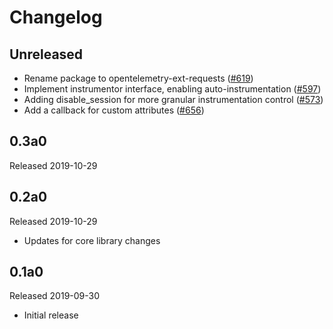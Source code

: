 # Changelog

## Unreleased

- Rename package to opentelemetry-ext-requests ([#619](https://github.com/open-telemetry/opentelemetry-python/pull/619))
- Implement instrumentor interface, enabling auto-instrumentation ([#597](https://github.com/open-telemetry/opentelemetry-python/pull/597))
- Adding disable_session for more granular instrumentation control ([#573](https://github.com/open-telemetry/opentelemetry-python/pull/573))
- Add a callback for custom attributes ([#656](https://github.com/open-telemetry/opentelemetry-python/pull/656))

## 0.3a0

Released 2019-10-29

## 0.2a0

Released 2019-10-29

- Updates for core library changes

## 0.1a0

Released 2019-09-30

- Initial release
